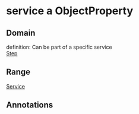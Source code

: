 # service a ObjectProperty

## Domain

definition: Can be part of a specific service<br>
[Step](/ontology/Step)

## Range

[Service](/ontology/Service)

## Annotations


